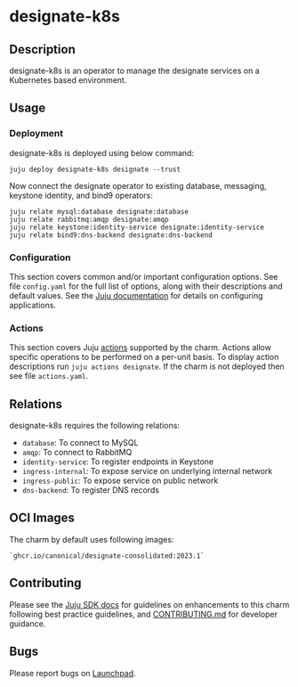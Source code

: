 # designate-k8s

## Description

designate-k8s is an operator to manage the designate services on a Kubernetes based environment.

## Usage

### Deployment

designate-k8s is deployed using below command:

    juju deploy designate-k8s designate --trust

Now connect the designate operator to existing database,
messaging, keystone identity, and bind9 operators:

    juju relate mysql:database designate:database
    juju relate rabbitmq:amqp designate:amqp
    juju relate keystone:identity-service designate:identity-service
    juju relate bind9:dns-backend designate:dns-backend

### Configuration

This section covers common and/or important configuration options. See file
`config.yaml` for the full list of options, along with their descriptions and
default values. See the [Juju documentation][juju-docs-config-apps] for details
on configuring applications.

### Actions

This section covers Juju [actions][juju-docs-actions] supported by the charm.
Actions allow specific operations to be performed on a per-unit basis. To
display action descriptions run `juju actions designate`. If the charm is not
deployed then see file `actions.yaml`.

## Relations

designate-k8s requires the following relations:

- `database`: To connect to MySQL
- `amqp`: To connect to RabbitMQ
- `identity-service`: To register endpoints in Keystone
- `ingress-internal`: To expose service on underlying internal network
- `ingress-public`: To expose service on public network
- `dns-backend`: To register DNS records

## OCI Images

The charm by default uses following images:

    `ghcr.io/canonical/designate-consolidated:2023.1`

## Contributing

Please see the [Juju SDK docs](https://juju.is/docs/sdk) for guidelines
on enhancements to this charm following best practice guidelines, and
[CONTRIBUTING.md](contributors-guide) for developer guidance.

## Bugs

Please report bugs on [Launchpad][lp-bugs-charm-designate-k8s].

<!-- LINKS -->

[contributors-guide]: https://opendev.org/openstack/charm-designate-k8s/src/branch/main/CONTRIBUTING.md
[juju-docs-actions]: https://jaas.ai/docs/actions
[juju-docs-config-apps]: https://juju.is/docs/configuring-applications
[lp-bugs-charm-designate-k8s]: https://bugs.launchpad.net/charm-designate-k8s/+filebug
